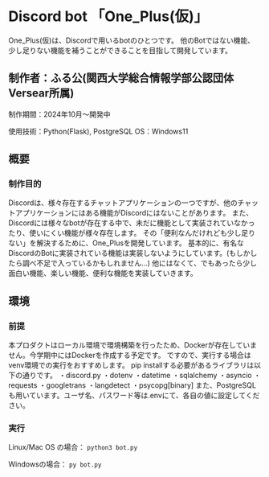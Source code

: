 # Discord bot 「One_Plus(仮)」
One_Plus(仮)は、Discordで用いるbotのひとつです。
他のBotではない機能、少し足りない機能を補うことができることを目指して開発しています。

## 制作者：ふる公(関西大学総合情報学部公認団体Versear所属)
制作期間：2024年10月～開発中

使用技術：Python(Flask), PostgreSQL
OS：Windows11


## 概要
### 制作目的
Discordは、様々存在するチャットアプリケーションの一つですが、他のチャットアプリケーションにはある機能がDiscordにはないことがあります。
また、Discordには様々なbotが存在する中で、未だに機能として実装されていなかったり、使いにくい機能が様々存在します。
その「便利なんだけれども少し足りない」を解決するために、One_Plusを開発しています。
基本的に、有名なDiscordのBotに実装されている機能は実装しないようにしています。(もしかしたら調べ不足で入っているかもしれません...)
他にはなくて、でもあったら少し面白い機能、楽しい機能、便利な機能を実装していきます。

## 環境
### 前提
本プロダクトはローカル環境で環境構築を行ったため、Dockerが存在していません。今学期中にはDockerを作成する予定です。
ですので、実行する場合はvenv環境での実行をおすすめします。
pip installする必要があるライブラリは以下の通りです。
・discord.py
・dotenv
・datetime
・sqlalchemy
・asyncio
・requests
・googletrans
・langdetect
・psycopg[binary]
また、PostgreSQLも用いています。ユーザ名、パスワード等は.envにて、各自の値に設定してください。

### 実行
Linux/Mac OS の場合：
```python3 bot.py```

Windowsの場合：
```py bot.py```
